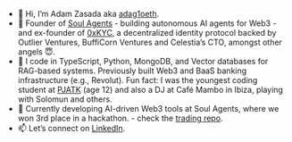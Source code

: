 - 👋 Hi, I’m Adam Zasada aka [adag1oeth](https://www.x.com/adag1oeth/).
- 👀 Founder of [Soul Agents](https://www.x.com/soul_agents/) - building autonomous AI agents for Web3 - and ex-founder of [0xKYC](https://www.x.com/0xKYC/), a decentralized identity protocol backed by Outlier Ventures, BuffiCorn Ventures and Celestia’s CTO, amongst other angels 😇.
- 🌱 I code in TypeScript, Python, MongoDB, and Vector databases for RAG-based systems. Previously built Web3 and BaaS banking infrastructure (e.g., Revolut). Fun fact: I was the youngest coding student at [PJATK](https://pja.edu.pl/) (age 12) and also a DJ at Café Mambo in Ibiza, playing with Solomun and others.
- 💞️ Currently developing AI-driven Web3 tools at Soul Agents, where we won 3rd place in a hackathon. - check the [trading repo](https://www.github.com/adamzasada/trading/).
- 📫 Let’s connect on [LinkedIn](https://www.linkedin.com/in/azasada/).
